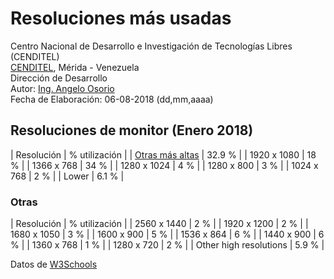 # Resoluciones más usadas
Centro Nacional de Desarrollo e Investigación de Tecnologías Libres (CENDITEL) <br>
[CENDITEL](https://www.cenditel.gob.ve/), Mérida - Venezuela<br>
Dirección de Desarrollo<br>
Autor: [Ing. Angelo Osorio](https://twitter.com/Engel_PAIN)<br>
Fecha de Elaboración: 06-08-2018 (dd,mm,aaaa)

## Resoluciones de monitor (Enero 2018)

|        Resolución         | % utilización |
| [Otras más altas](#otras) |      32.9 %   |
|        1920 x 1080        |      18 %     |
|        1366 x  768        |      34 %     |
|        1280 x 1024        |       4 %     |
|        1280 x  800        |       3 %     |
|        1024 x  768        |       2 %     |
|           Lower           |       6.1 %   |


### Otras
|       Resolución       | % utilización |
|       2560 x 1440      |       2 %     |
|       1920 x 1200      |       2 %     |
|       1680 x 1050      |       3 %     |
|       1600 x  900      |       5 %     |
|       1536 x  864      |       6 %     |
|       1440 x  900      |       6 %     |
|       1360 x  768      |       1 %     |
|       1280 x  720      |       2 %     |
| Other high resolutions |       5.9 %   |

Datos de [W3Schools](https://www.w3schools.com/browsers/browsers_display.asp)